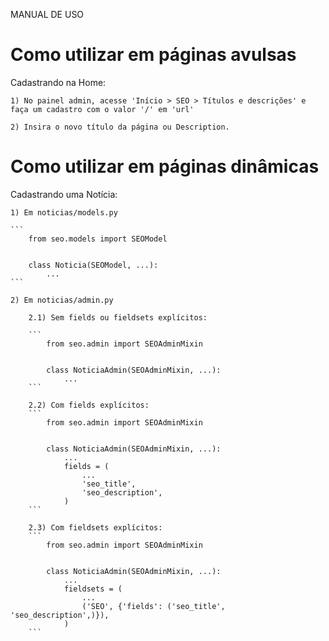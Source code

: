 MANUAL DE USO


Como utilizar em páginas avulsas
==================================

Cadastrando na Home:

    1) No painel admin, acesse 'Início > SEO > Títulos e descrições' e faça um cadastro com o valor '/' em 'url'

    2) Insira o novo título da página ou Description.



Como utilizar em páginas dinâmicas
==================================

Cadastrando uma Notícia:

    1) Em noticias/models.py

    ```
        from seo.models import SEOModel


        class Noticia(SEOModel, ...):
            ...
    ```

    2) Em noticias/admin.py

        2.1) Sem fields ou fieldsets explícitos:

        ```
            from seo.admin import SEOAdminMixin


            class NoticiaAdmin(SEOAdminMixin, ...):
                ...
        ```

        2.2) Com fields explícitos:
        ```
            from seo.admin import SEOAdminMixin


            class NoticiaAdmin(SEOAdminMixin, ...):
                ...
                fields = (
                    ...
                    'seo_title',
                    'seo_description',
                )
        ```

        2.3) Com fieldsets explícitos:
        ```
            from seo.admin import SEOAdminMixin


            class NoticiaAdmin(SEOAdminMixin, ...):
                ...
                fieldsets = (
                    ...
                    ('SEO', {'fields': ('seo_title', 'seo_description',)}),
                )
        ```
